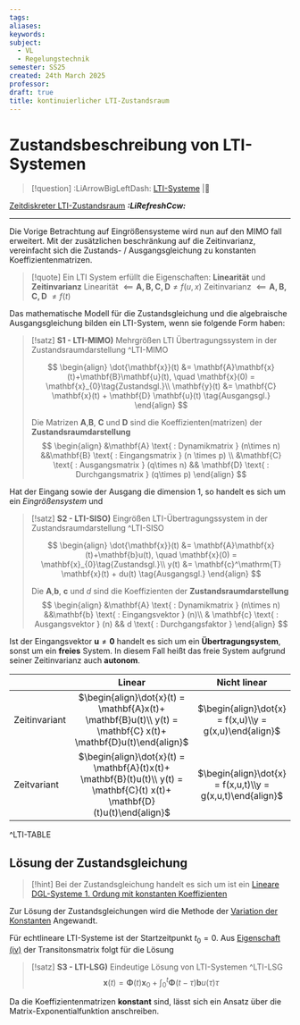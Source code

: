 ```yaml
---
tags: 
aliases: 
keywords: 
subject:
  - VL
  - Regelungstechnik
semester: SS25
created: 24th March 2025
professor:
draft: true
title: kontinuierlicher LTI-Zustandsraum
---
```

 
# Zustandsbeschreibung von LTI-Systemen

> [!question] :LiArrowBigLeftDash: [LTI-Systeme](LTI-Systeme.md) |📍

[Zeitdiskreter LTI-Zustandsraum](Zeitdiskreter%20LTI-Zustandsraum.md) ***:LiRefreshCcw:***

---

Die Vorige Betrachtung auf Eingrößensysteme wird nun auf den MIMO fall erweitert. Mit der zusätzlichen beschränkung auf die Zeitinvarianz, vereinfacht sich die Zustands- / Ausgangsgleichung zu konstanten Koeffizientenmatrizen. 

> [!quote] Ein LTI System erfüllt die Eigenschaften: **Linearität** und **Zeitinvarianz**
>  Linearität $\impliedby \mathbf{A,B,C,D} \neq f(u,x)$
> Zeitinvarianz $\impliedby \mathbf{A,B,C,D}$ $\neq f(t)$

Das mathematische Modell für die Zustandsgleichung und die algebraische Ausgangsgleichung bilden ein LTI-System, wenn sie folgende Form haben:

> [!satz] **S1 - LTI-MIMO)** Mehrgrößen LTI Übertragungssystem in der Zustandsraumdarstellung ^LTI-MIMO
> 
>  $$
> \begin{align}
> \dot{\mathbf{x}}(t) &= \mathbf{A}\mathbf{x}(t)+\mathbf{B}\mathbf{u}(t), \quad \mathbf{x}(0) = \mathbf{x}_{0}\tag{Zustandsgl.}\\
> \mathbf{y}(t) &= \mathbf{C} \mathbf{x}(t) + \mathbf{D} \mathbf{u}(t) \tag{Ausgangsgl.}
> \end{align}
> $$
> 
> Die Matrizen $\mathbf{A}$,$\mathbf{B}$, $\mathbf{C}$ und $\mathbf{D}$ sind die Koeffizienten(matrizen) der **Zustandsraumdarstellung** 
> $$
> \begin{align}
> &\mathbf{A} \text{ : Dynamikmatrix } (n\times n)
> &&\mathbf{B} \text{ : Eingangsmatrix } (n \times p) \\
> &\mathbf{C} \text{ : Ausgangsmatrix } (q\times n) && \mathbf{D} \text{ : Durchgangsmatrix } (q\times p)
> \end{align}
> $$

Hat der Eingang sowie der Ausgang die dimension $1$, so handelt es sich um ein *Eingrößensystem* und 

> [!satz] **S2 - LTI-SISO)** Eingrößen LTI-Übertragungssystem in der Zustandsraumdarstellung ^LTI-SISO
> 
>  $$
> \begin{align}
> \dot{\mathbf{x}}(t) &= \mathbf{A}\mathbf{x}(t)+\mathbf{b}u(t), \quad \mathbf{x}(0) = \mathbf{x}_{0}\tag{Zustandsgl.}\\
> y(t) &= \mathbf{c}^\mathrm{T} \mathbf{x}(t) + du(t) \tag{Ausgangsgl.}
> \end{align}
> $$
> 
> Die  $\mathbf{A}$,$\mathbf{b}$, $\mathbf{c}$ und $d$ sind die Koeffizienten der **Zustandsraumdarstellung** 
> $$
> \begin{align}
> &\mathbf{A} \text{ : Dynamikmatrix } (n\times n)
> &&\mathbf{b} \text{ : Eingangsvektor } (n)\\
> & \mathbf{c} \text{ : Ausgangsvektor } (n) && d \text{ : Durchgangsfaktor } 
> \end{align}
> $$


Ist der Eingangsvektor $\mathbf{u} \neq \mathbf{0}$ handelt es sich um ein **Übertragungsystem**, sonst um ein **freies** System. In diesem Fall heißt das freie System aufgrund seiner Zeitinvarianz auch **autonom**.

|               | Linear                                                                                                                     | Nicht linear                                               |
| :------------ | :--------------------------------------------------------------------------------------------------------------------------: | :----------------------------------------------------------: |
| Zeitinvariant | $\begin{align}\dot{x}(t) = \mathbf{A}x(t)+ \mathbf{B}u(t)\\ y(t) = \mathbf{C} x(t)+ \mathbf{D}u(t)\end{align}$             | $\begin{align}\dot{x} = f(x,u)\\y = g(x,u)\end{align}$     |
| Zeitvariant   | $\begin{align}\dot{x}(t) = \mathbf{A}(t)x(t)+ \mathbf{B}(t)u(t)\\ y(t) = \mathbf{C}(t) x(t)+ \mathbf{D}(t)u(t)\end{align}$ | $\begin{align}\dot{x} = f(x,u,t)\\y = g(x,u,t)\end{align}$ |

^LTI-TABLE

## Lösung der Zustandsgleichung

> [!hint] Bei der Zustandsgleichung handelt es sich um ist ein [Lineare DGL-Systeme 1. Ordung mit konstanten Koeffizienten](../Mathematik/Analysis/Lineare%20DGL-Systeme%201.%20Ordung%20mit%20konstanten%20Koeffizienten.md)

Zur Lösung der Zustandsgleichungen wird die Methode der [Variation der Konstanten](../Mathematik/Analysis/Variation%20der%20Konstanten.md#^VARK) Angewandt.

Für echtlineare LTI-Systeme ist der Startzeitpunkt $t_{0}=0$. Aus [Eigenschaft (iv)](../Mathematik/Analysis/Fundamentalmatrix.md#^TRSM-Eigenschaften) der Transitonsmatrix folgt für die Lösung

> [!satz] **S3 - LTI-LSG)** Eindeutige Lösung von LTI-Systemen ^LTI-LSG
> $$
> \mathbf{x}(t)=\mathbf{\Phi}(t)\mathbf{x}_0+\int_{0}^t \mathbf{\Phi}(t-\tau) \mathbf{b}u(\tau) \tau 
> $$


Da die Koeffizientenmatrizen **konstant** sind, lässt sich ein Ansatz über die Matrix-Exponentialfunktion anschreiben.

